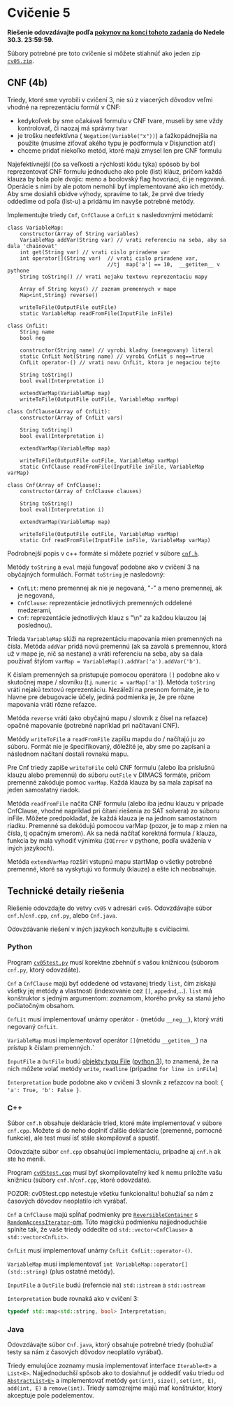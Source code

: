 Cvičenie 5
==========

**Riešenie odovzdávajte podľa
[pokynov na konci tohoto zadania](#technické-detaily-riešenia)
do Nedele 30.3.  23:59:59.**

Súbory potrebné pre toto cvičenie si môžete stiahnúť ako jeden zip
[`cv05.zip`](https://github.com/FMFI-UK-1-AIN-411-2014/udvl/archive/cv05.zip).

CNF (4b)
--------
Triedy, ktoré sme vyrobili v cvičení 3, nie sú z viacerých dôvodov
veľmi vhodné na reprezentáciu formúl v CNF:
- kedykoľvek by sme očakávali formulu v CNF tvare,  museli by sme vždy
  kontrolovať, či naozaj má správny tvar
- je trošku neefektívna ( `Negation(Variable("x"))`) a ťažkopádnejšia
  na použite (musíme ziťovať akého typu je podformula v Disjunction atď)
- chceme pridať niekoľko metód, ktoré majú zmysel len pre CNF formulu

Najefektívnejší (čo sa veľkosti a rýchlosti kódu týka) spôsob by bol
reprezentovať CNF formulu jednoducho ako pole (list) kláuz, pričom každá
klauza by bola pole dvojíc: meno a boolovský flag hovoriaci, či je negovaná.
Operácie s nimi by ale potom nemohli byť implementované ako ich metódy. Aby
sme dosiahli obidve výhody, spravíme to tak, že prvé dve triedy oddedíme od
poľa (list-u) a pridámu im navyše potrebné metódy.

Implementujte triedy `Cnf`, `CnfClause` a `CnfLit` s nasledovnými metódami:

```
class VariableMap:
    constructor(Array of String variables)
    VariableMap addVar(String var) // vrati referenciu na seba, aby sa dala 'chainovat'
    int get(String var) // vrati cislo priradene var
    int operator[](String var)  // vrati cislo priradene var,
                                //tj  map['a'] == 10,  __getitem__ v pythone
    String toString() // vrati nejaku textovu reprezentaciu mapy

    Array of String keys() // zoznam premennych v mape
    Map<int,String) reverse()

    writeToFile(OutputFile outFile)
    static VariableMap readFromFile(InputFile inFile)

class CnfLit:
    String name
    bool neg

    constructor(String name) // vyrobi kladny (nenegovany) literal
    static CnfLit Not(String name) // vyrobi CnfLit s neg==true
    CnfLit operator-() // vrati novu CnfLit, ktora je negaciou tejto

    String toString()
    bool eval(Interpretation i)

    extendVarMap(VariableMap map)
    writeToFile(OutputFile outFile, VariableMap varMap)

class CnfClause(Array of CnfLit):
    constructor(Array of CnfLit vars)

    String toString()
    bool eval(Interpretation i)

    extendVarMap(VariableMap map)

    writeToFile(OutputFile outFile, VariableMap varMap)
    static CnfClause readFromFile(InputFile inFile, VariableMap varMap)

class Cnf(Array of CnfClause):
    constructor(Array of CnfClause clauses)

    String toString()
    bool eval(Interpretation i)

    extendVarMap(VariableMap map)

    writeToFile(OutputFile outFile, VariableMap varMap)
    static Cnf readFromFile(InputFile inFile, VariableMap varMap)
```

Podrobnejší popis v c++ formáte si môžete pozrieť v súbore [`cnf.h`](cnf.h).

Metódy `toString` a `eval` majú fungovať podobne ako v cvičení 3 na obyčajných
formulách. Formát `toString` je nasledovný:
- `CnfLit`:  meno premennej ak nie je negovaná, "-" a meno premennej, ak je
  negovaná,
- `CnfClause`: reprezentácie jednotlivých premenných oddelené
  medzerami,
- `Cnf`: reprezentácie jednotlivých klauz s "\n" za každou klauzou (aj poslednou).

Trieda `VariableMap` slúži na reprezentáciu mapovania mien premenných na
čísla.  Metóda `addVar` pridá novú premennú (ak sa zavolá s premennou, ktorá
už v mape je, nič sa nestane) a vráti referenciu na seba, aby sa dala
používať štýlom `varMap = VariableMap().addVar('a').addVar('b')`.

K číslam premenných sa pristupuje pomocou operátora `[]` podobne ako v
skutočnej mape / slovníku (t.j. `numeric = varMap['a']`). Metóda `toString`
vráti nejakú textovú reprezentáciu. Nezáleží na presnom formáte, je to
hlavne pre debugovacie účely, jediná podmienka je, že pre rôzne mapovania
vráti rôzne reťazce.

Metóda `reverse` vráti (ako obyčajnú mapu / slovník z čísel na reťazce)
opačné mapovanie (potrebné napríklad pri načítavaní CNF).

Metódy `writeToFile` a `readFromFile` zapíšu mapdu do / načítajú ju zo
súboru. Formát nie je špecifikovaný, dôležité je, aby sme po zapísaní a
následnom načítaní dostali rovnakú mapu.

Pre Cnf triedy zapíše `writeToFile` celú CNF formulu (alebo iba príslušnú
klauzu alebo premennú) do súboru `outFile` v DIMACS formáte, pričom premenné
zakóduje pomoc `varMap`. Každá klauza by sa mala zapísať na jeden samostatný
riadok.

Metóda `readFromFile` načíta CNF formulu (alebo iba jednu klauzu v prípade
CnfClause, vhodné napríklad pri čítaní riešenia zo SAT solvera) zo súboru
inFile. Môžete predpokladať, že každá klauza je na jednom samostatnom
riadku. Premenné sa dekódujú pomocou varMap (pozor, je to map z mien na
čísla, tj opačným smerom). Ak sa nedá načítať korektná formula / klauza,
funkcia by mala vyhodiť výnimku (`IOError` v pythone, podľa uváženia v
iných jazykoch).

Metóda `extendVarMap` rozšíri vstupnú mapu startMap o všetky potrebné
premenné, ktoré sa vyskytujú vo formuly (klauze) a ešte ich neobsahuje.

## Technické detaily riešenia

Riešenie odovzdajte do vetvy `cv05` v adresári `cv05`.  Odovzdávajte súbor
`cnf.h`/`cnf.cpp`, `cnf.py`, alebo `Cnf.java`.

Odovzdávanie riešení v iných jazykoch konzultujte s cvičiacimi.

### Python
Program [`cv05test.py`](cv05test.py) musí korektne zbehnúť s vašou knižnicou
(súborom `cnf.py`, ktorý odovzdáte).

`Cnf` a `CnfClause` majú byť oddedené od vstavanej triedy `list`, čím
získajú všetky jej metódy a vlastnosti (indexovanie cez `[]`,
`appednd`,...). `list` má konštruktor s jedným argumentom: zoznamom, ktorého
prvky sa stanú jeho počiatočným obsahom.

`CnfLit` musí implementovať unárny operátor `-` (metódu `__neg__`), ktorý
vráti negovaný `CnfLit`.

`VariableMap` musí implementovať operátor `[]`(metódu `__getitem__`) na
prístup k číslam premenných.`

`InputFile` a `OutFile` budú [objekty typu File](http://docs.python.org/2/library/stdtypes.html#file-objects)
([python 3](http://docs.python.org/3/library/io.html#module-io)), to
znamená, že na nich môžete volať metódy `write`, `readline` (prípadne `for
line in inFile`)

`Interpretation` bude podobne ako v cvičení 3 slovník z reťazcov na bool:
`{ 'a': True, 'b': False }`.



### C++
Súbor `cnf.h` obsahuje deklarácie tried, ktoré máte implementovať v súbore
`cnf.cpp`. Možete si do neho doplniť ďalšie deklarácie (premenné, pomocné
funkcie), ale test musí ísť stále skompilovať a spustiť.

Odovzdajte súbor `cnf.cpp` obsahujúci implementáciu, prípadne aj `cnf.h` ak
ste ho menili.

Program [`cv05test.cpp`](cv05test.cpp) musí byť skompilovateľný keď k nemu
priložíte vašu knižnicu (súbory `cnf.h`/`cnf.cpp`, ktoré odovzdáte).

POZOR: cv05test.cpp netestuje všetku funkcionalitu! bohužiaľ
sa nám z časových dôvodov neoplatilo ich vyrábať.

`Cnf` a `CnfClause` majú spĺňať podmienky pre
[`ReversibleContainer`](http://en.cppreference.com/w/cpp/concept/ReversibleContainer)
s
[`RandomAccessIterator`-om](http://en.cppreference.com/w/cpp/concept/RandomAccessIterator).
Túto magickú podmienku najjednoduchšie splníte tak, že vaše triedy oddedíte
od `std::vector<CnfClause>` a `std::vector<CnfLit>`.

`CnfLit` musí implementovať unárny `CnfLit CnfLit::operator-()`.

`VariableMap` musí implementovať `int VariableMap::operator[](std::string)`
(plus ostatné metódy).

`InputFile` a `OutFile` budú (referncie na) `std::istream` a `std::ostream`

`Interpretation` bude rovnaká ako v cvičení 3:
```c++
typedef std::map<std::string, bool> Interpretation;
```

### Java
Odovzdávajte súbor `Cnf.java`, ktorý obsahuje potrebné triedy (bohužiaľ testy
sa nám z časových dôvodov neoplatilo vyrábať).

Triedy emulujúce zoznamy musia implementovať interface `Iterable<E>` a
`List<E>`. Najjednoduchší spôsob ako to dosiahnuť je oddediť vašu triedu od
[`AbstractList<E>`](http://docs.oracle.com/javase/7/docs/api/java/util/AbstractList.html)
a implementovať metódy `get(int)`, `size()`, `set(int, E)`, `add(int, E)` a
`remove(int)`. Triedy samozrejme majú mať konštruktor, ktorý akceptuje pole
podelementov.
